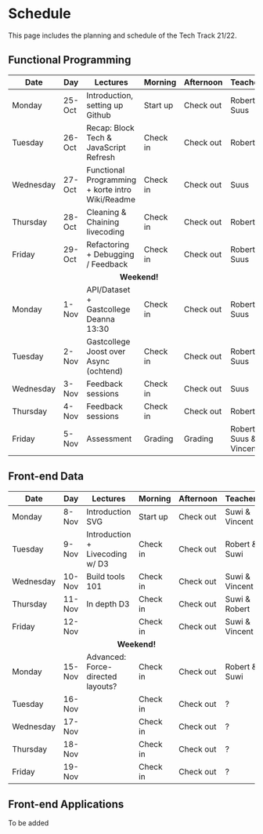 # Schedule

This page includes the planning and schedule of the Tech Track 21/22.

## Functional Programming

<table>
  <thead>
    <tr>
      <th><strong>Date</strong></th>
      <th><strong>Day</strong></th>
      <th><strong>Lectures</strong></th>
      <th><strong>Morning</strong></th>
      <th><strong>Afternoon</strong></th>
      <th><strong>Teachers</strong></th>
    </tr>
  </thead>
  <tbody>
  	<tr>
  		<td>Monday</td>
  		<td>25-Oct</td>
  		<td>Introduction, setting up Github</td>
  		<td>Start up</td>
  		<td>Check out</td>
  		<td>Robert & Suus</td>
  	</tr>
  	<tr>
  		<td>Tuesday</td>
  		<td>26-Oct</td>
  		<td>Recap: Block Tech & JavaScript Refresh</td>
  		<td>Check in</td>
  		<td>Check out</td>
  		<td>Robert</td>
  	</tr>
   	<tr>
  		<td>Wednesday</td>
  		<td>27-Oct</td>
  		<td>Functional Programming + korte intro Wiki/Readme</td>
  		<td>Check in</td>
  		<td>Check out</td>
  		<td>Suus</td>
  	</tr>
  	<tr>
  		<td>Thursday</td>
  		<td>28-Oct</td>
  		<td>Cleaning & Chaining livecoding</td>
  		<td>Check in</td>
  		<td>Check out</td>
  		<td>Robert</td>
  	</tr>
   	<tr>
  		<td>Friday</td>
  		<td>29-Oct</td>
  		<td>Refactoring + Debugging / Feedback</td>
  		<td>Check in</td>
  		<td>Check out</td>
  		<td>Robert & Suus</td>
  	</tr>
  	<tr>
  		<td colspan="6" align="center"><strong>Weekend!</strong></td>
  	<tr>
  		<td>Monday</td>
  		<td>1-Nov</td>
  		<td>API/Dataset + Gastcollege Deanna 13:30</td>
  		<td>Check in</td>
  		<td>Check out</td>
  		<td>Robert & Suus</td>
  	</tr>
  	<tr>
  		<td>Tuesday</td>
  		<td>2-Nov</td>
  		<td>Gastcollege Joost over Async (ochtend)</td>
  		<td>Check in</td>
  		<td>Check out</td>
  		<td>Robert & Suus</td>
  	</tr>
   	<tr>
  		<td>Wednesday</td>
  		<td>3-Nov</td>
  		<td>Feedback sessions</td>
  		<td>Check in</td>
  		<td>Check out</td>
  		<td>Suus</td>
  	</tr>
  	<tr>
  		<td>Thursday</td>
  		<td>4-Nov</td>
  		<td>Feedback sessions</td>
  		<td>Check in</td>
  		<td>Check out</td>
  		<td>Robert</td>
  	</tr>
   	<tr>
  		<td>Friday</td>
  		<td>5-Nov</td>
  		<td>Assessment</td>
  		<td>Grading</td>
  		<td>Grading</td>
  		<td>Robert & Suus & Vincent</td>
  	</tr>
  </tbody>
</table>

## Front-end Data

<table>
  <thead>
    <tr>
      <th><strong>Date</strong></th>
      <th><strong>Day</strong></th>
      <th><strong>Lectures</strong></th>
      <th><strong>Morning</strong></th>
      <th><strong>Afternoon</strong></th>
      <th><strong>Teachers</strong></th>
    </tr>
  </thead>
  <tbody>
    <tr>
      <td>Monday</td>
      <td>8-Nov</td>
      <td>Introduction SVG</td>
      <td>Start up</td>
      <td>Check out</td>
      <td>Suwi & Vincent</td>
    </tr>
    <tr>
      <td>Tuesday</td>
      <td>9-Nov</td>
      <td>Introduction + Livecoding w/ D3</td>
      <td>Check in</td>
      <td>Check out</td>
      <td>Robert & Suwi</td>
    </tr>
    <tr>
      <td>Wednesday</td>
      <td>10-Nov</td>
      <td>Build tools 101</td>
      <td>Check in</td>
      <td>Check out</td>
      <td>Suwi & Vincent</td>
    </tr>
    <tr>
      <td>Thursday</td>
      <td>11-Nov</td>
      <td>In depth D3</td>
      <td>Check in</td>
      <td>Check out</td>
      <td>Suwi & Robert</td>
    </tr>
    <tr>
      <td>Friday</td>
      <td>12-Nov</td>
      <td></td>
      <td>Check in</td>
      <td>Check out</td>
      <td>Suwi & Vincent</td>
    </tr>
    <tr>
      <td colspan="6" align="center"><strong>Weekend!</strong></td>
    <tr>
      <td>Monday</td>
      <td>15-Nov</td>
      <td>Advanced: Force-directed layouts?</td>
      <td>Check in</td>
      <td>Check out</td>
      <td>Robert & Suwi</td>
    </tr>
    <tr>
      <td>Tuesday</td>
      <td>16-Nov</td>
      <td></td>
      <td>Check in</td>
      <td>Check out</td>
      <td>?</td>
    </tr>
    <tr>
      <td>Wednesday</td>
      <td>17-Nov</td>
      <td></td>
      <td>Check in</td>
      <td>Check out</td>
      <td>?</td>
    </tr>
    <tr>
      <td>Thursday</td>
      <td>18-Nov</td>
      <td></td>
      <td>Check in</td>
      <td>Check out</td>
      <td>?</td>
    </tr>
    <tr>
      <td>Friday</td>
      <td>19-Nov</td>
      <td></td>
      <td>Check in</td>
      <td>Check out</td>
      <td>?</td>
    </tr>
  </tbody>
</table>

## Front-end Applications

To be added